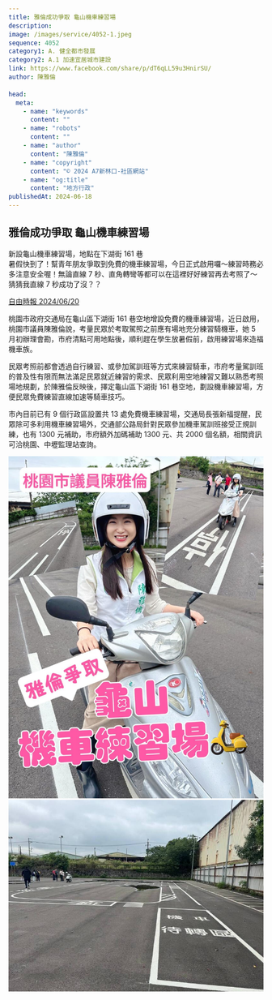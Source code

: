 ```yaml
---
title: 雅倫成功爭取 龜山機車練習場
description:
image: /images/service/4052-1.jpeg
sequence: 4052
category1: A. 健全都市發展
category2: A.1 加速宜居城市建設
link: https://www.facebook.com/share/p/dT6qLL59u3HnirSU/
author: 陳雅倫

head:
  meta:
    - name: "keywords"
      content: ""
    - name: "robots"
      content: ""
    - name: "author"
      content: "陳雅倫"
    - name: "copyright"
      content: "© 2024 A7新林口-社區網站"
    - name: "og:title"
      content: "地方行政"
publishedAt: 2024-06-18
---
```


## 雅倫成功爭取 龜山機車練習場

新設龜山機車練習場，地點在下湖街 161 巷  
暑假快到了！幫青年朋友爭取到免費的機車練習場，今日正式啟用囉～練習時務必多注意安全喔！無論直線 7 秒、直角轉彎等都可以在這裡好好練習再去考照了～猜猜我直線 7 秒成功了沒？？

<a href="https://news.ltn.com.tw/news/Taoyuan/breakingnews/4711346">自由時報 2024/06/20</a>

桃園市政府交通局在龜山區下湖街 161 巷空地增設免費的機車練習場，近日啟用，桃園市議員陳雅倫說，考量民眾於考取駕照之前應有場地充分練習騎機車，她 5 月初辦理會勘，市府清點可用地點後，順利趕在學生放暑假前，啟用練習場來造福機車族。

民眾考照前都會透過自行練習、或參加駕訓班等方式來練習騎車，市府考量駕訓班的普及性有限而無法滿足民眾就近練習的需求、民眾利用空地練習又難以熟悉考照場地規劃，於陳雅倫反映後，擇定龜山區下湖街 161 巷空地，劃設機車練習場，方便民眾免費練習直線加速等騎車技巧。

市內目前已有 9 個行政區設置共 13 處免費機車練習場，交通局長張新福提醒，民眾除可多利用機車練習場外，交通部公路局針對民眾參加機車駕訓班接受正規訓練，也有 1300 元補助，市府額外加碼補助 1300 元、共 2000 個名額，相關資訊可洽桃園、中壢監理站查詢。

![s4052-1.jpeg](/images/service/s4052-1.jpeg)
![s4052-2.jpeg](/images/service/s4052-2.jpeg)

